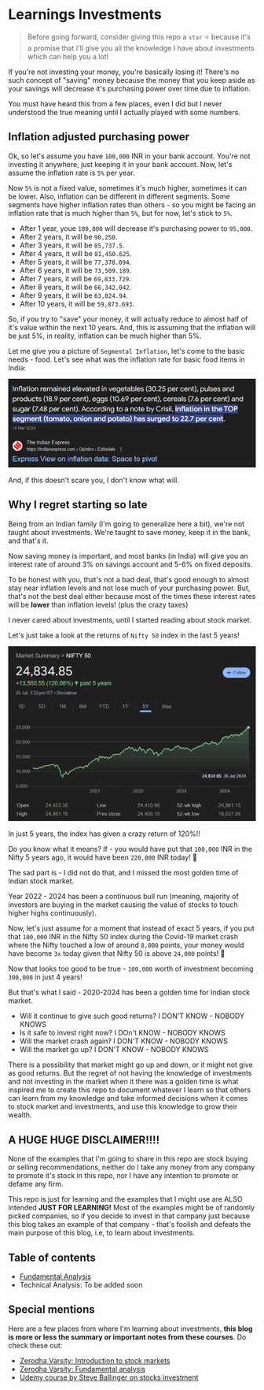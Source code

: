 # Learnings Investments

> Before going forward, consider giving this repo a `star` ⭐ because it's a promise that I'll give you all the knowledge I have about investments which can help you a lot!

If you're not investing your money, you're basically losing it! There's no such concept of "saving" money because the money that you keep aside as your savings will decrease it's purchasing power over time due to inflation. 

You must have heard this from a few places, even I did but I never understood the true meaning until I actually played with some numbers.

## Inflation adjusted purchasing power

Ok, so let's assume you have `100,000` INR in your bank account. You're not investing it anywhere, just keeping it in your bank account. Now, let's assume the inflation rate is `5%` per year. 

Now `5%` is not a fixed value, sometimes it's much higher, sometimes it can be lower. Also, inflation can be different in different segments. Some segments have higher inflation rates than others - so you might be facing an inflation rate that is much higher than `5%`, but for now, let's stick to `5%`.

- After 1 year, youe `100,000` will decrease it's purchasing power to `95,000`.
- After 2 years, it will be `90,250`.
- After 3 years, it will be `85,737.5`.
- After 4 years, it will be `81,450.625`.
- After 5 years, it will be `77,378.094`.
- After 6 years, it will be `73,509.189`.
- After 7 years, it will be `69,833.729`.
- After 8 years, it will be `66,342.042`.
- After 9 years, it will be `63,024.94`.
- After 10 years, it will be `59,873.693`.

So, if you try to "save" your money, it will actually reduce to almost half of it's value within the next 10 years. And, this is assuming that the inflation will be just 5%, in reality, inflation can be much higher than 5%.

Let me give you a picture of `Segmental Inflation`, let's come to the basic needs - food. Let's see what was the inflation rate for basic food items in India:

![1_segmental_inflation.png](Img/1_segmental_inflation.png)

And, if this doesn't scare you, I don't know what will. 

## Why I regret starting so late

Being from an Indian family (I'm going to generalize here a bit), we're not taught about investments. We're taught to save money, keep it in the bank, and that's it. 

Now saving money is important, and most banks (in India) will give you an interest rate of around 3% on savings account and 5-6% on fixed deposits.

To be honest with you, that's not a bad deal, that's good enough to almost stay near inflation levels and not lose much of your purchasing power. But, that's not the best deal either because most of the times these interest rates will be **lower** than inflation levels! (plus the crazy taxes)

I never cared about investments, until I started reading about stock market.

Let's just take a look at the returns of `Nifty 50` index in the last 5 years!

![Nifty over last 5 years](Img/2_nifty_5years.png)

In just 5 years, the index has given a crazy return of 120%!!

Do you know what it means? If - you would have put that `100,000` INR in the Nifty 5 years ago, it would have been `220,000` INR today! 🤑

The sad part is - I did not do that, and I missed the most golden time of Indian stock market.

Year 2022 - 2024 has been a continuous bull run (meaning, majority of investors are buying in the market causing the value of stocks to touch higher highs continuously).

Now, let's just assume for a moment that instead of exact 5 years, if you put that `100,000` INR in the Nifty 50 index during the Covid-19 market crash where the Nifty touched a low of around `8,000` points, your money would have become `3x` today given that Nifty 50 is above `24,000` points! 🤑

Now that looks too good to be true - `100,000` worth of investment becoming `300,000` in just 4 years!

But that's what I said - 2020-2024 has been a golden time for Indian stock market.

- Will it continue to give such good returns? I DON'T KNOW - NOBODY KNOWS
- Is it safe to invest right now? I DOn't KNOW - NOBODY KNOWS
- Will the market crash again? I DON'T KNOW - NOBODY KNOWS
- Will the market go up? I DON'T KNOW - NOBODY KNOWS

There is a possibility that market might go up and down, or it might not give as good returns. But the regret of not having the knowledge of investments and not investing in the market when it there was a golden time is what inspired me to create this repo to document whatever I learn so that others can learn from my knowledge and take informed decisions when it comes to stock market and investments, and use this knowledge to grow their wealth.

## A HUGE HUGE DISCLAIMER!!!!

None of the examples that I'm going to share in this repo are stock buying or selling recommendations, neither do I take any money from any company to promote it's stock in this repo, nor I have any intention to promote or defame any firm.

This repo is just for learning and the examples that I might use are ALSO intended **JUST FOR LEARNING!** Most of the examples might be of randomly picked companies, so if you decide to invest in that company just because this blog takes an example of that company - that's foolish and defeats the main purpose of this blog, i.e, to learn about investments.

## Table of contents

- [Fundamental Analysis](Fundamental_Analysis/README.md)
- Technical Analysis: To be added soon

## Special mentions

Here are a few places from where I'm learning about investments, **this blog is more or less the summary or important notes from these courses**. Do check these out:

- [Zerodha Varsity: Introduction to stock markets](https://zerodha.com/varsity/module/introduction-to-stock-markets/)
- [Zerodha Varsity: Fundamental analysis](https://zerodha.com/varsity/module/fundamental-analysis/)
- [Udemy course by Steve Ballinger on stocks investment](https://www.udemy.com/course/investing-in-stocks/?couponCode=KEEPLEARNING)
